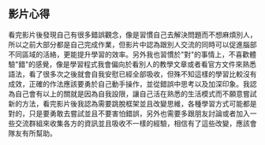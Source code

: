 ## 影片心得

看完影片後發現自己有很多錯誤觀念，像是習慣自己去解決問題而不想麻煩別人，所以之前大部分都是自己完成作業，但影片中認為跟別人交流的同時可以促進腦部不同區域的活絡，更能提升學習的效率。另外我也習慣於"對"的事情上，不喜歡體驗"錯"的感覺，像是學習程式我會偏向於看別人的教學文章或者看官方文件來熟悉語法，看了很多次之後就會自我安慰已經全部吸收，但殊不知這樣的學習比較沒有成效，正確的作法應該要勇於自己動手操作，並從錯誤中思考以及加深印象。我認為自己會有以上的關就是因為自我設限，讓自己活在熟悉的生活模式而不願意嘗試新的方法，看完影片後我認為需要跳脫框架並且改變思維，各種學習方式可能都是對的，只是要勇敢去嘗試並且不要害怕錯誤，另外也需要多跟朋友討論或者加入一些交流群組來收集各方的資訊並且吸收不一樣的經驗，相信有了這些改變，應該會隊友有所幫助。